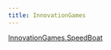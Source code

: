 ```yaml
---
title: InnovationGames
---
```

[InnovationGames.SpeedBoat]({{site.pagesurl}}/InnovationGames.SpeedBoat)
